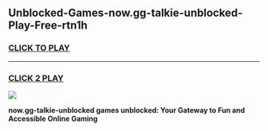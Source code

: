 
## Unblocked-Games-now.gg-talkie-unblocked-Play-Free-rtn1h
<h3>
<a href="https://premium76.site?title=now.gg-talkie-unblocked&ref=10A">CLICK TO PLAY</a></h3>
<hr>

<h3>
<a href="https://premium76.site?title=now.gg-talkie-unblocked&ref=10A">CLICK 2 PLAY</a>
  
</h3>

<a href="https://premium76.site?title=now.gg-talkie-unblocked&ref=10A"><img src="https://clearcache.store/games.png"></a>


**now.gg-talkie-unblocked games unblocked: Your Gateway to Fun and Accessible Online Gaming**
